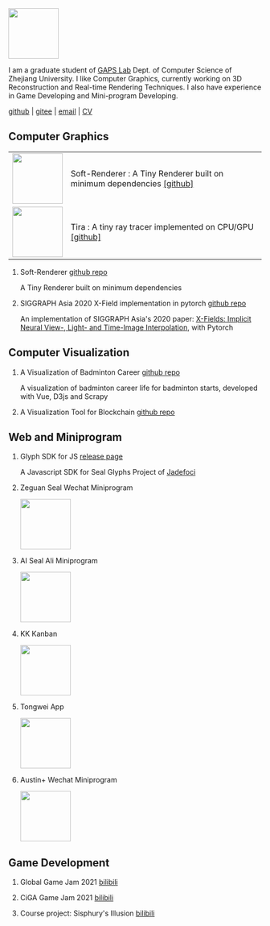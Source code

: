 <img src="https://luniumluk.github.io/images/profile-pixel.png" width="100px" height="100px">

I am a graduate student of [GAPS Lab](http://kunzhou.net/zjugaps/) Dept. of Computer Science of Zhejiang University. I like Computer Graphics, currently working on 3D Reconstruction and Real-time Rendering Techniques. I also have experience in Game Developing and Mini-program Developing.

[github](https://github.com/LuniumLuk) \| [gitee](https://gitee.com/lunium) \| [email](ziyilu@zju.edu.cn) \| [CV](https://luniumluk.github.io/docs/cv.pdf)

## Computer Graphics

<table style="border: none;" cellspacing="0" cellpadding="0">
  <tr>
    <td>
        <img src="https://luniumluk.github.io/images/SoftRasterizer.png" width="100px">
    </td>
    <td>
        Soft-Renderer : A Tiny Renderer built on minimum dependencies <a href="https://github.com/LuniumLuk/SoftRenderer">[github]</a>
    </td>
  </tr>
  <tr>
    <td>
        <img src="https://luniumluk.github.io/images/Tira.png" width="100px">
    </td>
    <td>Tira : A tiny ray tracer implemented on CPU/GPU <a href="https://github.com/LuniumLuk/Tira">[github]</a></td>
  </tr>
</table>

1. Soft-Renderer [github repo](https://github.com/LuniumLuk/soft-renderer)
   
    A Tiny Renderer built on minimum dependencies 

2. SIGGRAPH Asia 2020 X-Field implementation in pytorch [github repo](https://github.com/LuniumLuk/xfield-pytorch)

    An implementation of SIGGRAPH Asia's 2020 paper: [X-Fields: Implicit Neural View-, Light- and Time-Image Interpolation](https://xfields.mpi-inf.mpg.de/), with Pytorch

## Computer Visualization

1. A Visualization of Badminton Career [github repo](https://github.com/LuniumLuk/Badminton-Career-Vis)

    A visualization of badminton career life for badminton starts, developed with Vue, D3js and Scrapy

2. A Visualization Tool for Blockchain [github repo](https://github.com/LBruyne/view-blockchain)
   
## Web and Miniprogram

1. Glyph SDK for JS [release page](https://gitlab.jadefoci.com:1443/seal-sdk/js-sdk-release)

    A Javascript SDK for Seal Glyphs Project of [Jadefoci](https://www.jadefoci.com)

2. Zeguan Seal Wechat Miniprogram

    <img src="https://luniumluk.github.io/images/seal_wx.jpg" width="100px" height="100px">

3. AI Seal Ali Miniprogram
    
    <img src="https://luniumluk.github.io/images/seal_ali.jpg" width="100px">

4. KK Kanban
    
    <img src="https://luniumluk.github.io/images/kk_wx.jpg" width="100px" height="100px">

5. Tongwei App
    
    <img src="https://luniumluk.github.io/images/tongwei.jpg" width="100px" height="100px">

6. Austin+ Wechat Miniprogram

    <img src="https://luniumluk.github.io/images/austin_wx.jpg" width="100px" height="100px">

## Game Development

1. Global Game Jam 2021 [bilibili](https://www.bilibili.com/video/BV1Ty4y1n7uZ)

2. CiGA Game Jam 2021 [bilibili](https://www.bilibili.com/video/BV1dh411h7Na)

3. Course project: Sisphury's Illusion [bilibili](https://www.bilibili.com/video/BV1uM4y1N75u)

